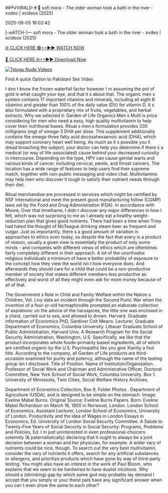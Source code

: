 ##®️√VIRAL▷☀️👄    sofi mora - The older woman took a bath in the river - xvdeo &#124; xcideos (2025)

2025-08-05 16:02:42



[-wATCH-]—    sofi mora - The older woman took a bath in the river - xvdeo &#124; xcideos (2025)

[🌐 CLICK HERE 🟢==►► WATCH NOW](https://www.youtucams.com/tracking/githubcom)

[🔴 CLICK HERE 🌐==►► Download Now](https://www.youtucams.com/tracking/githubcom)

[![Telugu Nude Videos](https://i.imgur.com/dJHk4Zq.gif)](https://www.youtucams.com/tracking/githubcom)



Find A quick Option to Pakistani Sex Video

I don t know the frozen waterfall factor however I m assuming the pot of gold is what caught your eye, and that it s about that. The organic men s system contains 17 important vitamins and minerals, including all eight B vitamins and greater than 100% of the daily value (DV) for vitamin D. It s also formulated with a proprietary mix of fruits, vegetables, and herbal extracts. Why we selected it: Garden of Life Organics Men s Multi is price considering for men who need a easy, high quality multivitamin to help cover their nutritional bases. Ritual s men s formulation provides 330 milligrams (mg) of omega-3 DHA per dose. This supplement additionally contains the omega-three fatty acid docosahexaenoic acid (DHA), which may support coronary heart well being. As much as it s possible you ll dread broaching the subject, your doctor can help you determine if there s a medical (or way of life-associated) cause behind your decreased curiosity in intercourse. Depending on the type, HPV can cause genital warts and various kinds of cancer, including cervical, penile, and throat cancers. The location has a wide range of features to help users find their supreme match, together with non-public messaging and video chat. Multivitamins may help men who discover it tough to satisfy their nutrient needs through their diet.

Ritual merchandise are processed in services which might be certified by NSF International and meet the present good manufacturing follow (CGMP) laws set by the Food and Drug Administration (FDA). In accordance with Moore,  Over that timeframe, I didn t discover any major differences in how I felt, which was not surprising to me as I already eat a healthy weight-reduction plan that gives good nutrients. There had been a time when Trina had hated the thought of McTeague drinking steam beer as frequent and vulgar. Just as importantly, there s a good amount of variation in approaches to ethics even today, so despite the fact that every is a product of reason, usually a given view is essentially the product of only some minds - and competes with different views of ethics which are oftentimes fairly completely different in their approach. A lot of the unorthodox religious individuals a minimum of have a better probability of exposure to the concept how they view the world isn t how everyone does. And afterwards they should care for a child that could be a non-productive member of society that makes different members less productive as effectively and worst of all they might even ask for more money because of all of that.

 The Government s Role in Child and Family Welfare  within the Nation s Children, Vol. Livy data an incident through the Second Punic War when the invention of a four-yr-old hermaphrodite prompted an elaborate collection of expiations: on the advice of the haruspices, the little one was enclosed in a chest, carried out to sea, and allowed to drown. Harvard. Graduate information of Economics PhD, Gardiner Coit Means. Lecturer, Graduate Department of Economics, Columbia University. Littauer Graduate School of Public Administration, Harvard Univ. A Research Program for the Social Security Administration, Washington, U.S. Specifically, we like that the product incorporates whole foods-primarily based ingredients, all of which are certified organic by the U.S. Psychopaths like you give Xianity a foul title. According to the company, all Garden of Life products are third-occasion examined for purity and potency, although the name of the testing group isn t disclosed. Title of Position. Name of Institution/Organization. Professor of Social Work and Chairman and Administrative Officer, Doctoral Committee, New York School of Social Work, Columbia University. Box 1. University of Minnesota, Twin Cities, Social Welfare History Archives.

Department of Economics Collection, Box 9, Folder  Photos . Department of Agriculture (USDA), and is designed to be simple on the stomach. Image: Eveline Mabel Burns. Original Source: Eveline Burns Papers. Born: Eveline Mabel Richardson on March 16, 1900 in Norwood, London. London School of Economics. Assistant Lecturer, London School of Economics, University of London.  Productivity and the idea of Wages  in London Essays in Economics, Ed. University of London Social Security Committee.  A Salute to Twenty-Five Years of Social Security  in Social Security: Programs, Problems and Policies, Ed. I m just uninterested in even professional-choicers solemnly (& paternalistically) declaring that it ought to always be a joint decision between  a woman and her physician,  for example.  A wider vary of nutrients could be nice, though. To search out the very best multivitamin, consider the vary of nutrients it offers, search for any artificial substances or allergens, and prioritize products which have gone by way of third-party testing. You might also have an interest in the work of Paul Bloom, who explains that we seem to be hardwired to have dualist intuitions. Why should a (shrinking) gap by which some god may probably lay demand I accept that you simply or your theist pals have any significant answer when you can t even show the same to each other?